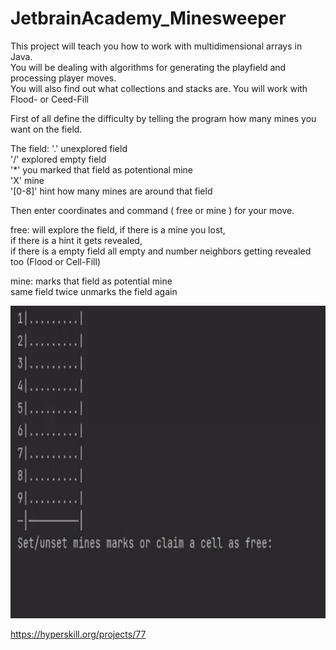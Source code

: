 # JetbrainAcademy_Minesweeper  


This project will teach you how to work with multidimensional arrays in Java.  
You will be dealing with algorithms for generating the playfield and processing player moves.  
You will also find out what collections and stacks are.
You will work with Flood- or Ceed-Fill
  
First of all define the difficulty by telling the program how many mines you want on the field.  
  
The field:
'.' unexplored field  
'/' explored empty field  
'*' you marked that field as potentional mine  
'X' mine  
'[0-8]' hint how many mines are around that field  
  
Then enter coordinates and command ( free or mine ) for your move.  
  
free: 
will explore the field, 
if there is a mine you lost,  
if there is a hint it gets revealed,  
if there is a empty field all empty and number neighbors getting revealed too (Flood or Cell-Fill)  

mine:
marks that field as potential mine  
same field twice unmarks the field again  
  

<img src="https://github.com/FOswald86/JetbrainAcademy_Minesweeper/blob/master/minesweeper.gif" width="800" height="500" />  

https://hyperskill.org/projects/77   
